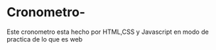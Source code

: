 # Cronometro-
Este cronometro esta hecho por HTML,CSS y Javascript en modo de practica de lo que es web 
